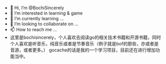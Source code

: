 - 👋 Hi, I’m @BochiSincerely
- 👀 I’m interested in learning & game
- 🌱 I’m currently learning ...
- 💞️ I’m looking to collaborate on ...
- 📫 How to reach me ...
- 这里是bochisincerely，个人喜欢去阅读go的相关技术书籍和开源书籍，同时个人喜欢是听音乐，纯音乐或者是节奏音乐（例子就是bof的那些，亦或者是音游，或者更多。）
gocache的话是我的一个学习项目，目前还在进行增加功能当中。
<!---
BochiSincerely/BochiSincerely is a ✨ special ✨ repository because its `README.md` (this file) appears on your GitHub profile.
You can click the Preview link to take a look at your changes.
--->
